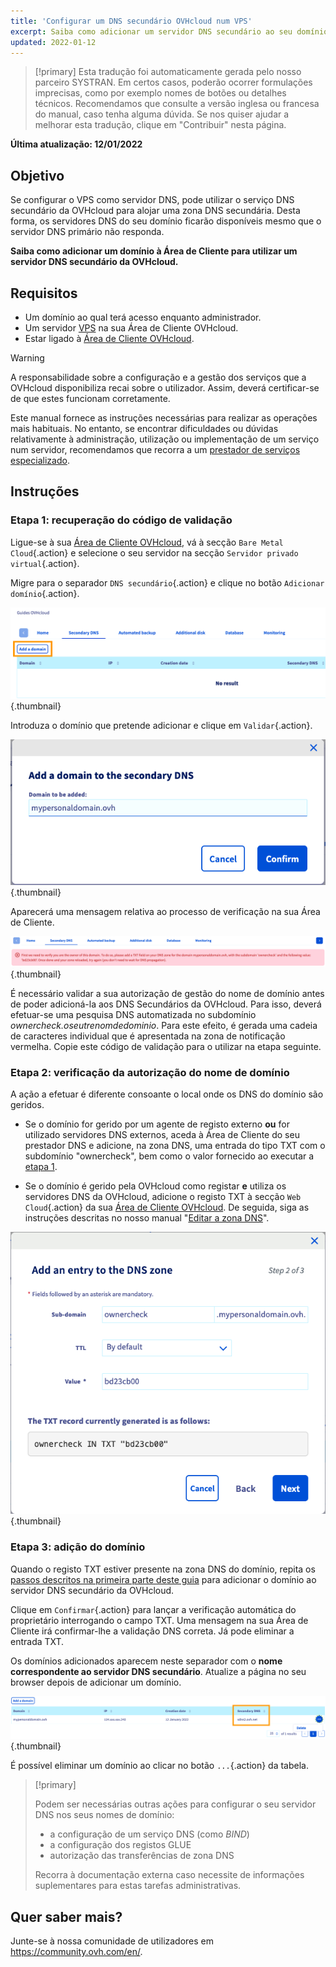 ```yaml
---
title: 'Configurar um DNS secundário OVHcloud num VPS'
excerpt: Saiba como adicionar um servidor DNS secundário ao seu domínio
updated: 2022-01-12
---
```


> [!primary]
> Esta tradução foi automaticamente gerada pelo nosso parceiro SYSTRAN. Em certos casos, poderão ocorrer formulações imprecisas, como por exemplo nomes de botões ou detalhes técnicos. Recomendamos que consulte a versão inglesa ou francesa do manual, caso tenha alguma dúvida. Se nos quiser ajudar a melhorar esta tradução, clique em "Contribuir" nesta página.
>

**Última atualização: 12/01/2022**

## Objetivo

Se configurar o VPS como servidor DNS, pode utilizar o serviço DNS secundário da OVHcloud para alojar uma zona DNS secundária. Desta forma, os servidores DNS do seu domínio ficarão disponíveis mesmo que o servidor DNS primário não responda.

**Saiba como adicionar um domínio à Área de Cliente para utilizar um servidor DNS secundário da OVHcloud.**

## Requisitos

- Um domínio ao qual terá acesso enquanto administrador.
- Um servidor [VPS](https://www.ovhcloud.com/pt/vps/) na sua Área de Cliente OVHcloud.
- Estar ligado à [Área de Cliente OVHcloud](https://www.ovh.com/auth/?action=gotomanager&from=https://www.ovh.pt/&ovhSubsidiary=pt).

> [!warning]
> A responsabilidade sobre a configuração e a gestão dos serviços que a OVHcloud disponibiliza recai sobre o utilizador. Assim, deverá certificar-se de que estes funcionam corretamente.
>
> Este manual fornece as instruções necessárias para realizar as operações mais habituais. No entanto, se encontrar dificuldades ou dúvidas relativamente à administração, utilização ou implementação de um serviço num servidor, recomendamos que recorra a um [prestador de serviços especializado](https://partner.ovhcloud.com/pt/directory/).
>

## Instruções

### Etapa 1: recuperação do código de validação <a name="retrievecode"></a>

Ligue-se à sua [Área de Cliente OVHcloud](https://www.ovh.com/auth/?action=gotomanager&from=https://www.ovh.pt/&ovhSubsidiary=pt), vá à secção `Bare Metal Cloud`{.action} e selecione o seu servidor na secção `Servidor privado virtual`{.action}.

Migre para o separador `DNS secundário`{.action} e clique no botão `Adicionar domínio`{.action}.

![DNS Secundário](images/sec-01.png){.thumbnail}

Introduza o domínio que pretende adicionar e clique em `Validar`{.action}.

![DNS Secundário](images/sec-02.png){.thumbnail}

Aparecerá uma mensagem relativa ao processo de verificação na sua Área de Cliente.

![DNS Secundário](images/sec-03.png){.thumbnail}

É necessário validar a sua autorização de gestão do nome de domínio antes de poder adicioná-la aos DNS Secundários da OVHcloud. Para isso, deverá efetuar-se uma pesquisa DNS automatizada no subdomínio *ownercheck.oseutrenomdedominio*. Para este efeito, é gerada uma cadeia de caracteres individual que é apresentada na zona de notificação vermelha. Copie este código de validação para o utilizar na etapa seguinte.

### Etapa 2: verificação da autorização do nome de domínio <a name="verifyingdomain"></a>

A ação a efetuar é diferente consoante o local onde os DNS do domínio são geridos.

- Se o domínio for gerido por um agente de registo externo **ou** for utilizado servidores DNS externos, aceda à Área de Cliente do seu prestador DNS e adicione, na zona DNS, uma entrada do tipo TXT com o subdomínio "ownercheck", bem como o valor fornecido ao executar a [etapa 1](#retrievecode).

- Se o domínio é gerido pela OVHcloud como registar **e** utiliza os servidores DNS da OVHcloud, adicione o registo TXT à secção `Web Cloud`{.action} da sua [Área de Cliente OVHcloud](https://www.ovh.com/auth/?action=gotomanager&from=https://www.ovh.pt/&ovhSubsidiary=pt). De seguida, siga as instruções descritas no nosso manual "[Editar a zona DNS](/pages/web_cloud/domains/dns_zone_edit)".

![DNS Secundário](images/sec-04.png){.thumbnail}

### Etapa 3: adição do domínio

Quando o registo TXT estiver presente na zona DNS do domínio, repita os [passos descritos na primeira parte deste guia](#retrievecode) para adicionar o domínio ao servidor DNS secundário da OVHcloud.

Clique em `Confirmar`{.action} para lançar a verificação automática do proprietário interrogando o campo TXT. Uma mensagem na sua Área de Cliente irá confirmar-lhe a validação DNS correta. Já pode eliminar a entrada TXT.

Os domínios adicionados aparecem neste separador com o **nome correspondente ao servidor DNS secundário**. Atualize a página no seu browser depois de adicionar um domínio.

![DNS Secundário](images/sec-05.png){.thumbnail}

É possível eliminar um domínio ao clicar no botão `...`{.action} da tabela.

> [!primary]
>
> Podem ser necessárias outras ações para configurar o seu servidor DNS nos seus nomes de domínio:
>
> - a configuração de um serviço DNS (como *BIND*)
> - a configuração dos registos GLUE
> - autorização das transferências de zona DNS
>
> Recorra à documentação externa caso necessite de informações suplementares para estas tarefas administrativas.

## Quer saber mais?

Junte-se à nossa comunidade de utilizadores em <https://community.ovh.com/en/>.
